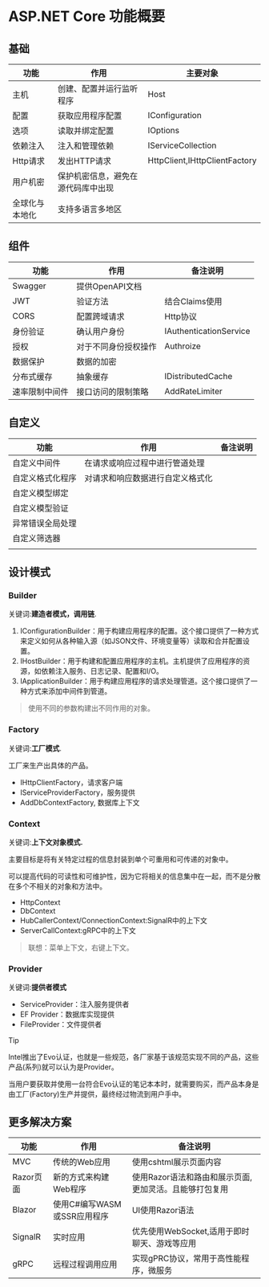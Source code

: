 # ASP.NET Core 功能概要

## 基础

| 功能 |作用  |主要对象  |
|---------|---------|---------|
|主机     | 创建、配置并运行监听程序        |   Host      |
|配置     | 获取应用程序配置        | IConfiguration |
|选项     | 读取并绑定配置     | IOptions        |
|依赖注入 | 注入和管理依赖|IServiceCollection|
|Http请求|发出HTTP请求|HttpClient,IHttpClientFactory|
|用户机密|保护机密信息，避免在源代码库中出现||
|全球化与本地化|支持多语言多地区||

## 组件

| 功能 |作用  |备注说明  |
|---------|---------|---------|
|Swagger|提供OpenAPI文档||
|JWT|验证方法|结合Claims使用|
|CORS|配置跨域请求|Http协议|
|身份验证|确认用户身份|IAuthenticationService|
|授权|对于不同身份授权操作|Authroize|
|数据保护|数据的加密||
|分布式缓存|抽象缓存|IDistributedCache|
|速率限制中间件|接口访问的限制策略|AddRateLimiter|

## 自定义

| 功能 |作用  |备注说明  |
|---------|---------|---------|
|自定义中间件|在请求或响应过程中进行管道处理||
|自定义格式化程序|对请求和响应数据进行自定义格式化||
|自定义模型绑定|||
|自定义模型验证|||
|异常错误全局处理|||
|自定义筛选器|||
||||

## 设计模式

### Builder

关键词:**建造者模式，调用链**.

1. IConfigurationBuilder：用于构建应用程序的配置。这个接口提供了一种方式来定义如何从各种输入源（如JSON文件、环境变量等）读取和合并配置设置。
2. IHostBuilder：用于构建和配置应用程序的主机。主机提供了应用程序的资源，如依赖注入服务、日志记录、配置和I/O。
3. IApplicationBuilder：用于构建应用程序的请求处理管道。这个接口提供了一种方式来添加中间件到管道。

> 使用不同的参数构建出不同作用的对象。

### Factory

关键词:**工厂模式**.

工厂来生产出具体的产品。

- IHttpClientFactory，请求客户端
- IServiceProviderFactory，服务提供
- AddDbContextFactory, 数据库上下文

### Context

关键词:**上下文对象模式.**

主要目标是将有关特定过程的信息封装到单个可重用和可传递的对象中。

可以提高代码的可读性和可维护性，因为它将相关的信息集中在一起，而不是分散在多个不相关的对象和方法中。

- HttpContext
- DbContext
- HubCallerContext/ConnectionContext:SignalR中的上下文
- ServerCallContext:gRPC中的上下文

> 联想：菜单上下文，右键上下文。

### Provider

关键词:**提供者模式**

- ServiceProvider：注入服务提供者
- EF Provider：数据库实现提供
- FileProvider：文件提供者

> [!TIP]
> Intel推出了Evo认证，也就是一些规范，各厂家基于该规范实现不同的产品，这些产品(系列)就可以认为是Provider。
>
> 当用户要获取并使用一台符合Evo认证的笔记本本时，就需要购买，而产品本身是由工厂(Factory)生产并提供，最终经过物流到用户手中。

## 更多解决方案

| 功能 |作用  |备注说明  |
|---------|---------|---------|
|MVC|传统的Web应用|使用cshtml展示页面内容|
|Razor页面|新的方式来构建Web程序|使用Razor语法和路由和展示页面,更加灵活。且能够打包复用|
|Blazor|使用C#编写WASM或SSR应用程序|UI使用Razor语法|
|SignalR|实时应用|优先使用WebSocket,适用于即时聊天、游戏等应用|
|gRPC|远程过程调用应用|实现gPRC协议，常用于高性能程序，微服务|
